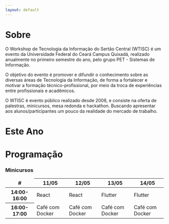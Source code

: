 ```yaml
---
layout: default
---
```

# Sobre

O Workshop de Tecnologia da Informação do Sertão Central (WTISC) é um evento da Universidade Federal do Ceará Campus Quixadá, realizado anualmente no primeiro semestre do ano, pelo grupo PET - Sistemas de Informação.

O objetivo do evento é promover e difundir o conhecimento sobre as diversas áreas de Tecnologia da Informação, de forma a fortalecer e motivar a formação técnico-profissional, por meio da troca de experiências entre profissionais e acadêmicos.

O WTISC é evento público realizado desde 2008, e consiste na oferta de palestras, minicursos, mesa redonda e hackathon. Buscando apresentar aos alunos/participantes um pouco da realidade do mercado de trabalho.

# Este Ano


# Programação

### Minicursos

<table class="table table-bordered">
  <thead>
    <tr>
      <th scope="col" class="border-o" style="border: none;">#</th>
      <th scope="col">11/05</th>
      <th scope="col">12/05</th>
      <th scope="col">13/05</th>
      <th scope="col">14/05</th>
    </tr>
  </thead>
  <tbody>
    <tr>
      <th scope="row">14:00-16:00</th>
      <td>React</td>
      <td>React</td>
      <td>Flutter</td>
      <td>Flutter</td>
    </tr>
    <tr>
      <th scope="row">16:00-17:00</th>
      <td>Café com Docker</td>
      <td>Café com Docker</td>
      <td>Café com Docker</td>
      <td>Café com Docker</td>
    </tr>
  
  </tbody>
</table>


